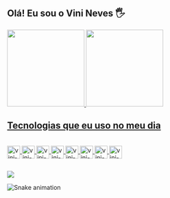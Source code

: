 ## Olá! Eu sou o Vini Neves 🖐️

<div>
  <a href="https://beacons.ai/vini-neves">
  <img height="180em" src="https://github-readme-stats.vercel.app/api?username=vini-neves&show_icons=true&theme=dark&include_all_commits=true&count_private=true"/>
  <img height="180em" src="https://github-readme-stats.vercel.app/api/top-langs/?username=vini-neves&layout=compact&langs_count=16&theme=dark"/>
</div>

## Tecnologias que eu uso no meu dia

<div style="display: inline_block"><br>
 <img align="center" alt="vini-php" height="30" widht="40" src="https://cdn.jsdelivr.net/gh/devicons/devicon@latest/icons/php/php-original.svg" />
 <img align="center" alt="vini-laravel" height="30" widht="40" src="https://cdn.jsdelivr.net/gh/devicons/devicon@latest/icons/laravel/laravel-original.svg" />
 <img align="center" alt="vini-python" height="30" widht="40" src="https://cdn.jsdelivr.net/gh/devicons/devicon@latest/icons/python/python-original.svg" />
  <img align="center" alt="vini-django" height="30" widht="40" src="https://cdn.jsdelivr.net/gh/devicons/devicon@latest/icons/django/django-plain-wordmark.svg" />
 <img align="center" alt="vini-html" height="30" widht="40" src="https://cdn.jsdelivr.net/gh/devicons/devicon@latest/icons/html5/html5-original.svg" />
 <img align="center" alt="vini-css" height="30" widht="40" src="https://cdn.jsdelivr.net/gh/devicons/devicon@latest/icons/css3/css3-original.svg" />
 <img align="center" alt="vini-js" height="30" widht="40" src="https://cdn.jsdelivr.net/gh/devicons/devicon@latest/icons/javascript/javascript-original.svg" />
 <img align="center" alt="vini-mysql" height="30" widht="40" src="https://cdn.jsdelivr.net/gh/devicons/devicon@latest/icons/mysql/mysql-original-wordmark.svg" />
 
</div>

##

<div> 
  <a href="https://www.linkedin.com/in/vini-neves" target="_blank"><img src="https://img.shields.io/badge/-LinkedIn-%230077B5?style=for-the-badge&logo=linkedin&logoColor=white" target="_blank"></a>  
</div>

![Snake animation](https://github.com/vini-neves/vini-neves/blob/output/github-contribution-grid-snake.svg)
